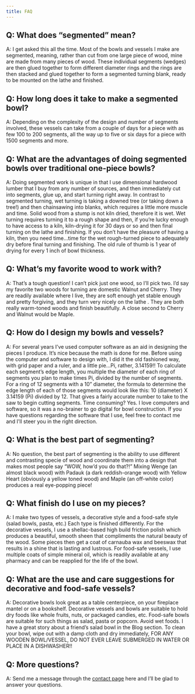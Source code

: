 ```yaml
---
title: FAQ
---
```

## Q: What does “segmented” mean?

A: I get asked this all the time. Most of the bowls and vessels I make are segmented, meaning, rather than cut from one large piece of wood, mine are made from many pieces of wood. These individual segments (wedges) are then glued together
to form different diameter rings and the rings are then stacked and glued together to form a segmented turning blank,
ready to be mounted on the lathe and finished.

## Q: How long does it take to make a segmented bowl?

A: Depending on the complexity of the design and number of segments involved, these vessels can take from a couple of days for a piece with as few 100 to 200 segments, all the way up to five or six days for a piece with 1500 segments and
more.

## Q: What are the advantages of doing segmented bowls over traditional one-piece bowls?

A: Doing segmented work is unique in that I use dimensional hardwood lumber that I buy from any number of sources, and then immediately cut into segments, glue up, and start turning right away. In contrast to segmented turning, wet turning
is taking a downed tree (or taking down a tree!) and then chainsawing into blanks, which requires a little more muscle
and time. Solid wood from a stump is not kiln dried, therefore it is wet. Wet turning requires turning it to a rough
shape and then, if you’re lucky enough to have access to a kiln, kiln-drying it for 30 days or so and then final turning
on the lathe and finishing. If you don’t have the pleasure of having a kiln, then you need time…time for the wet
rough-turned piece to adequately dry before final turning and finishing. The old rule of thumb is 1 year of drying for
every 1 inch of bowl thickness.

## Q: What’s my favorite wood to work with?

A: That’s a tough question! I can’t pick just one wood, so I’ll pick two. I’d say my favorite two woods for turning are domestic Walnut and Cherry. They are readily available where I live, they are soft enough yet stable enough and pretty
forgiving, and they turn very nicely on the lathe . They are both really warm-toned woods and finish beautifully. A
close second to Cherry and Walnut would be Maple.

## Q: How do I design my bowls and vessels?

A: For several years I’ve used computer software as an aid in designing the pieces I produce. It’s nice because the math is done for me. Before using the computer and software to design with, I did it the old fashioned way,
with grid paper and a ruler, and a little pie…Pi, rather, 3.14159!! To calculate each segment’s edge length, you
multiple the diameter of each ring of segments you plan to make times Pi, divided by the number of segments. For a ring
of 12 segments with a 10” diameter, the formula to determine the edge length of each of those segments would look like
this: 10 (diameter) X 3.14159 (Pi) divided by 12. That gives a fairly accurate number to take to the saw to begin
cutting segments. Time consuming? Yes. I love computers and software, so it was a no-brainer to go digital for bowl
construction.  If you have questions regarding the software that I use, feel free to contact me and I'll steer you in the right direction.

## Q: What is the best part of segmenting?

A: No question, the best part of segmenting is the ability to use different and contrasting specie of wood and coordinate them into a design that makes most people say “WOW, how’d you do that?!” Mixing Wenge (an almost black wood)
with Padauk (a dark reddish-orange wood) with Yellow Heart (obviously a yellow toned wood) and Maple (an off-white
color) produces a real eye-popping piece!

## Q: What finish do I use on my pieces?

A: I make two types of vessels, a decorative style and a food-safe style (salad bowls, pasta, etc.) Each type is finished differently. For the decorative vessels, I use a shellac-based high build friction polish which produces a
beautiful, smooth sheen that compliments the natural beauty of the wood. Some pieces then get a coat of carnauba wax and
beeswax that results in a shine that is lasting and lustrous. For food-safe vessels, I use multiple coats of simple
mineral oil, which is readily available at any pharmacy and can be reapplied for the life of the bowl.

## Q: What are the use and care suggestions for decorative and food-safe vessels?

A: Decorative bowls look great as a table centerpiece, on your fireplace mantel or on a bookshelf. Decorative vessels and bowls are suitable to hold dry foods like whole fruits, nuts, or packaged candies, etc. Food-safe bowls are suitable
for such things as salad, pasta or popcorn. Avoid wet foods. I have a great story about a friend’s salad bowl in the
Blog section. To clean your bowl, wipe out with a damp cloth and dry immediately, FOR ANY WOODEN BOWL/VESSEL, DO NOT
EVER LEAVE SUBMERGED IN WATER OR PLACE IN A DISHWASHER!!

## Q: More questions?

A: Send me a message through the [contact page](/contact) here and I’ll be glad to answer your questions.